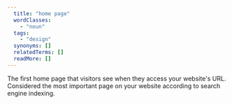 ```yaml
---
  title: "home page"
  wordClasses:
    - "noun"
  tags:
    - "design"
  synonyms: []
  relatedTerms: []
  readMore: []
---
```

The first home page that visitors see when they access your website's URL. Considered the most important page on your website according to search engine indexing.
